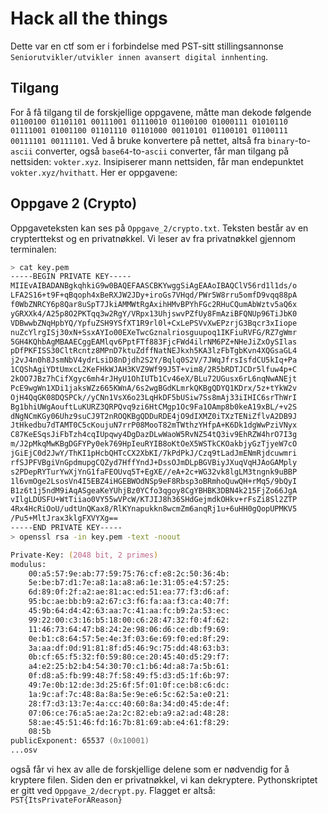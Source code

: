 # Hack all the things
Dette var en ctf som er i forbindelse med PST-sitt stillingsannonse `Seniorutvikler/utvikler innen avansert digital innhenting`. 
## Tilgang
For å få tilgang til de forskjellige oppgavene, måtte man dekode følgende `01100100 01101101 00111001 01110010 01100100 01000111 01010110 01111001 01001100 01101110 01101000 00110101 01100101 01100111 00111101 00111101`. Ved å bruke konvertere på nettet, altså fra `binary`-to-`ascii` converter, også `base64`-to-`ascii` converter, får man tilgang på nettsiden: `vokter.xyz`. Insipiserer mann nettsiden, får man endepunktet `vokter.xyz/hvithatt`. Her er oppgavene:
## Oppgave 2 (Crypto)
Oppgaveteksten kan ses på `Oppgave_2/crypto.txt`. Teksten består av en crypterttekst og en privatnøkkel. Vi leser av fra privatnøkkel gjennom terminalen:

```zsh
> cat key.pem
-----BEGIN PRIVATE KEY-----
MIIEvAIBADANBgkqhkiG9w0BAQEFAASCBKYwggSiAgEAAoIBAQClV56rd1l1ds/o
LFA2S16+t9F+qBqoph4xBeRXJW2JDy+iroGs7VHqd/PWr5W8rru5omfD9vqq88pA
f0WbZNRCY6p8Qar8uSpT7JkiAMMWtRgAxihHMvBPYhFGc2RHuCQumAbWztv5aQ6x
yGRXXk4/A25p8O2PKTqq3w2RgY/VRpx13UhjswvPZfUy8FmAziBFQNUp96TiJbK0
VDBwwbZNqHpbYQ/YpfuZSH9YSfXT1R9rl0l+CxLePSVvXwEPzrjG3Bqcr3xIiope
nuZcYlrgISj30xN+SsxAYIo00EXeTwcGznalriosguupoq1IKFiuRVFG/RZ7gWmr
5GH4KQhbAgMBAAECggEAMlqv6PptFTf883FjcFWd4ilrNM6PZ+NHeJiZxOySIlas
pDfPKFISS30CltRcntz8MPnD7ktuZdffNatNEJkxh5KA3lzFbTgbKvn4XQGsaGL4
j2vJ4n0h8JsmNbV4ydrLsiD8nDjdh2S2Y/Bqlq0S2V/7JWqJfrsIsfdCU5kIq+Pa
1CQShAgiYDtUmxcL2KeFHkWJAH3KVZ9Wf99J5T+vim8/2R5bRDTJCDr5lfuw4p+C
2kOO7JBz7hCifXgyc6mh4rJHyU1OhIUTb1Cv46eX/BLu72UGusx6rL6nqNwANEjt
PcE9wgWn1XDi1jaksWZz665KWnA/6s2wgBGdKLmrkQKBgQDYQ1KDrx/5z+tYkW2v
OjH4QqGK08DQSPCk//yCNn1VsX6o23LqHkDF5bUSiw7Ss8mAj33iIHIC6srThWrI
Bg1bhiUWgAouftLuKURZ3QRPQvq9zi6HtCMgp1Oc9Fa1OAmp8b0keA19xBL/+v2S
dNgNCmKGy06Uhz9suCJ9T2nROQKBgQDDuRDE4jO9dIXMZ0iTXzTENiZflvA2DB9J
JtHkedbu7dTAMT0C5cKoujuN7rrP08MooT82mTWthzYHfpA+K6Dk1dgWwPziVNyx
C87KeESqsJiFbTzh4cqIUpqwy4DgDazDLwWaoW5RvNZ54tQ3iv9EhRZW4hrO7I3g
m/J2pMkqMwKBgDGFYPy0ek769HpIeuRYIB8oKtOeX5WSTkCKOakbjyGzTjyeW7cO
jGiEjC0d2JwY/ThKI1pHcbQHTcCX2XbKI/7kPdPkJ/Czq9tLadJmENmRjdcuwmri
rfSJPFVBgiVnGpdmupgCQZyd7HffYndJ+DssOJmDLpBGVBiyJXuqVqHJAoGAMply
s2PDepRYTurYwXjYnG1faFEOUvq5T+EgXE//eA+2c+WG32vk8lgLM3tngnk9uBBP
1l6vmOge2LsosVn4I5EBZ4iHGEBWOdNSp9eF8Rbsp3oBRmhoQuwQH+rMq5/9bQyI
B1z6t1j5ndM9iAqASgeaKeYUhjBz0YCfo3qgoy8CgYBHBK3DBN4k215FjZo66JgA
vIlgLDUSFU+WtTiiao0VY55wVPcW/KTJIJ8h36SHdGejmdkOHkv+rFsZi8Sl2ZTP
4Rx4HcRiOoU/udtUnQKax8/RlKYnapukkn8wcmZm6anqRj1u+6uHH0gQopUPMKV5
/Pu5+MltJrax3klgFXVYXg==
-----END PRIVATE KEY-----
> openssl rsa -in key.pem -text -noout

Private-Key: (2048 bit, 2 primes)
modulus:
    00:a5:57:9e:ab:77:59:75:76:cf:e8:2c:50:36:4b:
    5e:be:b7:d1:7e:a8:1a:a8:a6:1e:31:05:e4:57:25:
    6d:89:0f:2f:a2:ae:81:ac:ed:51:ea:77:f3:d6:af:
    95:bc:ae:bb:b9:a2:67:c3:f6:fa:aa:f3:ca:40:7f:
    45:9b:64:d4:42:63:aa:7c:41:aa:fc:b9:2a:53:ec:
    99:22:00:c3:16:b5:18:00:c6:28:47:32:f0:4f:62:
    11:46:73:64:47:b8:24:2e:98:06:d6:ce:db:f9:69:
    0e:b1:c8:64:57:5e:4e:3f:03:6e:69:f0:ed:8f:29:
    3a:aa:df:0d:91:81:8f:d5:46:9c:75:dd:48:63:b3:
    0b:cf:65:f5:32:f0:59:80:ce:20:45:40:d5:29:f7:
    a4:e2:25:b2:b4:54:30:70:c1:b6:4d:a8:7a:5b:61:
    0f:d8:a5:fb:99:48:7f:58:49:f5:d3:d5:1f:6b:97:
    49:7e:0b:12:de:3d:25:6f:5f:01:0f:ce:b8:c6:dc:
    1a:9c:af:7c:48:8a:8a:5e:9e:e6:5c:62:5a:e0:21:
    28:f7:d3:13:7e:4a:cc:40:60:8a:34:d0:45:de:4f:
    07:06:ce:76:a5:ae:2a:2c:82:eb:a9:a2:ad:48:28:
    58:ae:45:51:46:fd:16:7b:81:69:ab:e4:61:f8:29:
    08:5b
publicExponent: 65537 (0x10001)
...osv
```
også får vi hex av alle de forskjellige delene som er nødvendig for å kryptere filen. Siden den er privatnøkkel, vi kan dekryptere. Pythonskriptet er gitt ved `Oppgave_2/decrypt.py`. Flagget er altså: `PST{ItsPrivateForAReason}`

